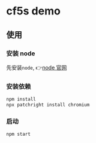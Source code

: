 # cf5s demo

## 使用

### 安装 node

先安装`node`, 👉[node 官网](https://nodejs.org/zh-cn/)

### 安装依赖

```bash
npm install
npx patchright install chromium
```

### 启动

```bash
npm start
```
